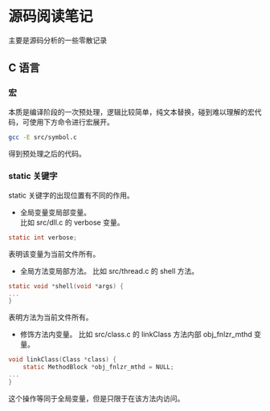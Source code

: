 # 源码阅读笔记

主要是源码分析的一些零散记录


## C 语言

### 宏

本质是编译阶段的一次预处理，逻辑比较简单，纯文本替换，碰到难以理解的宏代码，可使用下方命令进行宏展开。

```bash
gcc -E src/symbol.c 
```

得到预处理之后的代码。

### static 关键字

static 关键字的出现位置有不同的作用。

- 全局变量变局部变量。  
比如 src/dll.c 的 verbose 变量。
```c
static int verbose;
```

表明该变量为当前文件所有。

- 全局方法变局部方法。
比如 src/thread.c 的 shell 方法。
```c
static void *shell(void *args) {
...
}
```

表明方法为当前文件所有。

- 修饰方法内变量。
比如 src/class.c 的 linkClass 方法内部 obj_fnlzr_mthd 变量。
```c
void linkClass(Class *class) {
    static MethodBlock *obj_fnlzr_mthd = NULL;
...
}
```
这个操作等同于全局变量，但是只限于在该方法内访问。

